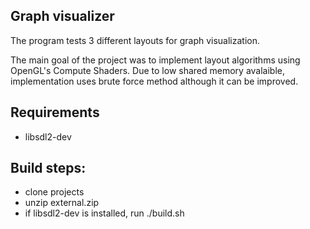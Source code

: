 ## Graph visualizer
The program tests 3 different layouts for graph visualization.

The main goal of the project was to implement layout algorithms using OpenGL's Compute Shaders.
Due to low shared memory avalaible, implementation uses brute force method although it can be
improved.


## Requirements
* libsdl2-dev

## Build steps:
* clone projects
* unzip external.zip
* if libsdl2-dev is installed, run ./build.sh
